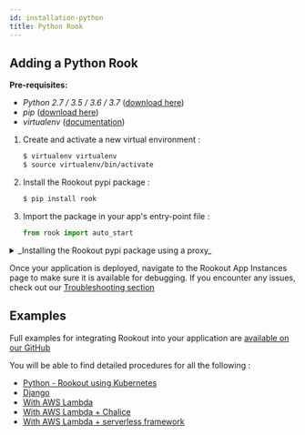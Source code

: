 ```yaml
---
id: installation-python
title: Python Rook
---
```


## Adding a Python Rook

__Pre-requisites:__  
- *Python 2.7 / 3.5 / 3.6 / 3.7* ([download here](https://www.python.org/downloads/))
- *pip* ([download here](https://pip.pypa.io/en/stable/installing/))
- *virtualenv* ([documentation](https://virtualenv.pypa.io/en/stable/installation/))

1. Create and activate a new virtual environment :
    ```bash
    $ virtualenv virtualenv
    $ source virtualenv/bin/activate
    ```

1. Install the Rookout pypi package :  
    ```bash
    $ pip install rook
    ```

1. Import the package in your app's entry-point file :  
    ```python
    from rook import auto_start
    ```

<details>
<summary>_Installing the Rookout pypi package using a proxy_</summary>
Unix:
```bash
export HTTPS_PROXY=https://mypro.xy:1234 && pip install rook
```
Windows:
```bash
set HTTPS_PROXY=https://mypro.xy:1234 && pip install rook
```
</details>

Once your application is deployed, navigate to the Rookout App Instances page to make sure it is available for debugging.
If you encounter any issues, check out our [Troubleshooting section](troubleshooting-rooks.md)

## Examples

Full examples for integrating Rookout into your application are [available on our GitHub](https://github.com/Rookout/deployment-examples)

You will be able to find detailed procedures for all the following :

- [Python - Rookout using Kubernetes](https://github.com/Rookout/deployment-examples/tree/master/python-kubernetes)
- [Django](https://github.com/Rookout/deployment-examples/tree/master/python-django)
- [With AWS Lambda](https://github.com/Rookout/deployment-examples/tree/master/python-aws-lambda)
- [With AWS Lambda + Chalice](https://github.com/Rookout/deployment-examples/tree/master/python-aws-chalice)
- [With AWS Lambda + serverless framework ](https://github.com/Rookout/deployment-examples/tree/master/python-aws-serverlessframework)